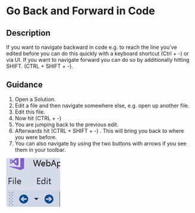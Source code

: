 
# Go Back and Forward in Code

## Description
If you want to navigate backward in code e.g. to reach the line you've edited before you can do this quickly with a keyboard shortcut (Ctrl + -) or via UI. If you want to navigate forward you can do so by additionally hitting SHIFT. (CTRL + SHIFT + -).


## Guidance

1. Open a Solution.
2. Edit a file and then navigate somewhere else, e.g. open up another file.
3. Edit this file.
4. Now hit (CTRL + -)
5. You are jumping back to the previous edit.
6. Afterwards hit (CTRL + SHIFT + -) . This will bring you back to where you were before.
7. You can also navigate by using the two buttons with arrows if you see them in your toolbar.

![The buttons for navigation back and forward](../GoBackInCode/images/back.png)

